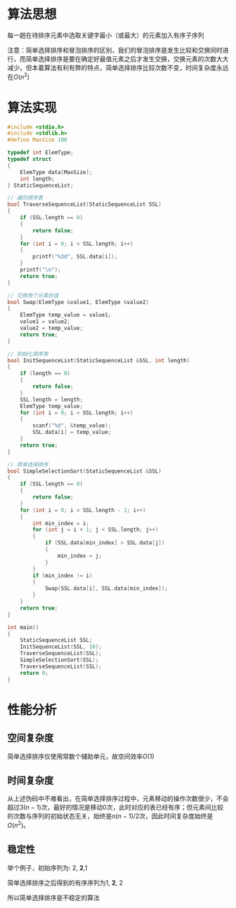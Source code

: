 # 算法思想
每一趟在待排序元素中选取关键字最小（或最大）的元素加入有序子序列

注意：简单选择排序和冒泡排序的区别，我们的冒泡排序是发生比较和交换同时进行，而简单选择排序是要在确定好最值元素之后才发生交换，交换元素的次数大大减少。但本着算法有利有弊的特点，简单选择排序比较次数不变，时间复杂度永远在$O(n^2)$
# 算法实现
```c
#include <stdio.h>
#include <stdlib.h>
#define MaxSize 100

typedef int ElemType;
typedef struct
{
    ElemType data[MaxSize];
    int length;
} StaticSequenceList;

// 遍历顺序表
bool TraverseSequenceList(StaticSequenceList SSL)
{
    if (SSL.length == 0)
    {
        return false;
    }
    for (int i = 0; i < SSL.length; i++)
    {
        printf("%3d", SSL.data[i]);
    }
    printf("\n");
    return true;
}

// 交换两个元素的值
bool Swap(ElemType &value1, ElemType &value2)
{
    ElemType temp_value = value1;
    value1 = value2;
    value2 = temp_value;
    return true;
}

// 初始化顺序表
bool InitSequenceList(StaticSequenceList &SSL, int length)
{
    if (length == 0)
    {
        return false;
    }
    SSL.length = length;
    ElemType temp_value;
    for (int i = 0; i < SSL.length; i++)
    {
        scanf("%d", &temp_value);
        SSL.data[i] = temp_value;
    }
    return true;
}

// 简单选择排序
bool SimpleSelectionSort(StaticSequenceList &SSL)
{
    if (SSL.length == 0)
    {
        return false;
    }
    for (int i = 0; i < SSL.length - 1; i++)
    {
        int min_index = i;
        for (int j = i + 1; j < SSL.length; j++)
        {
            if (SSL.data[min_index] > SSL.data[j])
            {
                min_index = j;
            }
        }
        if (min_index != i)
        {
            Swap(SSL.data[i], SSL.data[min_index]);
        }
    }
    return true;
}

int main()
{
    StaticSequenceList SSL;
    InitSequenceList(SSL, 10);
    TraverseSequenceList(SSL);
    SimpleSelectionSort(SSL);
    TraverseSequenceList(SSL);
    return 0;
}
```
# 性能分析
## 空间复杂度
简单选择排序仅使用常数个辅助单元，故空间效率$O(1)$
## 时间复杂度
从上述伪码中不难看出，在简单选择排序过程中，元素移动的操作次数很少，不会超过$3(n-1)$次，最好的情况是移动0次，此时对应的表已经有序；但元素间比较的次数与序列的初始状态无关，始终是$n(n-1)/2$次，因此时间复杂度始终是$O(n^2)$。
## 稳定性
举个例子，初始序列为: 2, **2**,1

简单选择排序之后得到的有序序列为1, **2**, 2

所以简单选择排序是不稳定的算法